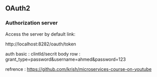 ## OAuth2

### Authorization server

Access the server by default link:

http://localhost:8282/oauth/token

auth basic : clintId/secrit
body row : grant_type=password&username=ahmed&password=123

refrence :
https://github.com/krish/microservices-course-on-youtube